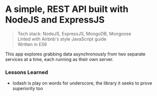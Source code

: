 # A simple, REST API built with NodeJS and ExpressJS

> Tech stack: NodeJS, ExpressJS, MongoDB, Mongoose<br>
> Linted with Airbnb's style JavaScript guide<br>
> Written in ES6<br>

This app explores grabbing data asynchronously from two separate services at a time, each running as their own server.

### Lessons Learned
- lodash is play on words for underscore, the library it seeks to prove superiority too
